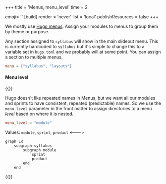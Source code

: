 +++
title = 'Menus, menu_level'
time = 2

emoji= ''
[build]
  render = 'never'
  list = 'local'
  publishResources = false
+++

We mostly use [Hugo menus](https://gohugo.io/content-management/menus/). Assign your modules to menus to group them by theme or purpose.

Any section assigned to `syllabus` will show in the main slideout menu. This is currently hardcoded to `syllabus` but it's simple to change this to a variable set in `hugo.toml` and we probably will at some point. You can assign a section to multiple menus.

```toml
menu = ["syllabus", "layouts"]
```

#### Menu level

{{<columns>}}

Hugo doesn't like repeated names in Menus, but we want all our modules and sprints to have consistent, repeated (predictable) names. So we use the `menu_level` parameter in the front matter to assign directories to a menu _level_ based on where it is nested.

```toml
menu_level = "module"
```

Values: `module`, `sprint`, `product`
<--->

```mermaid
graph LR
    subgraph syllabus
        subgraph module
            sprint
            product
        end
    end
```

{{</columns>}}
